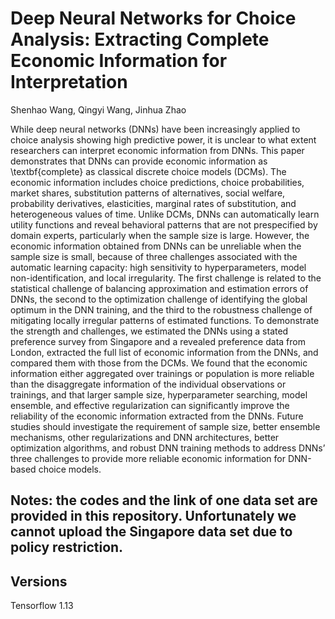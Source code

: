 # Deep Neural Networks for Choice Analysis: Extracting Complete Economic Information for Interpretation

Shenhao Wang, Qingyi Wang, Jinhua Zhao

While deep neural networks (DNNs) have been increasingly applied to choice analysis showing high predictive power, it is unclear to what extent researchers can interpret economic information from DNNs. This paper demonstrates that DNNs can provide economic information as \textbf{complete} as classical discrete choice models (DCMs). The economic information includes choice predictions, choice probabilities, market shares, substitution patterns of alternatives, social welfare, probability derivatives, elasticities, marginal rates of substitution, and heterogeneous values of time. Unlike DCMs, DNNs can automatically learn utility functions and reveal behavioral patterns that are not prespecified by domain experts, particularly when the sample size is large. However, the economic information obtained from DNNs can be unreliable when the sample size is small, because of three challenges associated with the automatic learning capacity: high sensitivity to hyperparameters, model non-identification, and local irregularity. The first challenge is related to the statistical challenge of balancing approximation and estimation errors of DNNs, the second to the optimization challenge of identifying the global optimum in the DNN training, and the third to the robustness challenge of mitigating locally irregular patterns of estimated functions. To demonstrate the strength and challenges, we estimated the DNNs using a stated preference survey from Singapore and a revealed preference data from London, extracted the full list of economic information from the DNNs, and compared them with those from the DCMs. We found that the economic information either aggregated over trainings or population is more reliable than the disaggregate information of the individual observations or trainings, and that larger sample size, hyperparameter searching, model ensemble, and effective regularization can significantly improve the reliability of the economic information extracted from the DNNs. Future studies should investigate the requirement of sample size, better ensemble mechanisms, other regularizations and DNN architectures, better optimization algorithms, and robust DNN training methods to address DNNs’ three challenges to provide more reliable economic information for DNN-based choice models.

## Notes: the codes and the link of one data set are provided in this repository. Unfortunately we cannot upload the Singapore data set due to policy restriction.

## Versions
Tensorflow 1.13

